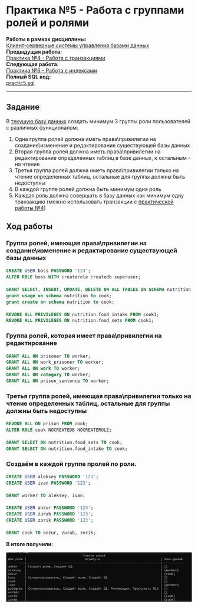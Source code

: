 # Практика №5 - Работа с группами ролей и ролями

**Работы в рамках дисциплины:**  
[Клиент-серверные системы управления базами данных](../README.md)   
**Предыдущая работа:**  
[Практика №4 - Работа с транзакциями](./Практика%20№4%20-%20Работа%20с%20транзакциями.md)   
**Следующая работа:**  
[Практика №6 - Работа с индексами](Практика%20№6%20-%20Работа%20с%20индексами.md)  
**Полный SQL код:**  
[practic5.sql](../sql/practic4.sql)

---

## Задание

В [текущую базу данных](./Практические%20работы/Практика%20№4%20-%20Работа%20с%20транзакциями.md) создать минимум 3 группы роли пользователей с различных функционалом:
1. Одна группа ролей должна иметь права\привилегии на создание\изменение и редактирование существующей базы данных
2. Вторая группа ролей должна иметь права\привилегии на редактирование определенных таблиц в базе данных, к остальным - на чтение
3. Третья группа ролей должна иметь права\привилегии только на чтение определенных таблиц, остальные для группы должны быть недоступны
4. В каждой группе ролей должна быть минимум одна роль
5. Каждая роль должна совершать в базу данных как минимум одну транзакцию (можно использовать транзакции с [практической работы №4](./Практика%20№4%20-%20Работа%20с%20транзакциями.md))

## Ход работы

### Группа ролей, имеющая права\привилегии на создание\изменение и редактирование существующей базы данных

```SQL
CREATE USER boss PASSWORD '123';
ALTER ROLE boss WITH createrole createdb superuser;

GRANT SELECT, INSERT, UPDATE, DELETE ON ALL TABLES IN SCHEMA nutrition TO cook;
grant usage on schema nutrition to cook;
grant create on schema nutrition to cook;

REVOKE ALL PRIVILEGES ON nutrition.food_intake FROM cook1;
REVOKE ALL PRIVILEGES ON nutrition.food_sets FROM cook1;
```

### Группа ролей, которая имеет права\привилегии на редактирование 

```SQL
GRANT ALL ON prisoner TO worker;
GRANT ALL ON work_prisoner TO worker;
GRANT ALL ON work TO worker;
GRANT ALL ON category TO worker;
GRANT ALL ON prison_sentence TO worker;
```

### Третья группа ролей, имеющая права\привилегии только на чтение определенных таблиц, остальные для группы должны быть недоступны

```SQL
REVOKE ALL ON prison FROM cook;
ALTER ROLE cook NOCREATEDB NOCREATEROLE;

GRANT SELECT ON nutrition.food_sets TO cook;
GRANT SELECT ON nutrition.food_intake TO cook;
```


### Создаём в каждой группе пролей по роли.

```SQL
CREATE USER aleksey PASSWORD '123';
CREATE USER ivan PASSWORD '123';

GRANT worker TO aleksey, ivan;

CREATE USER anzur PASSWORD '123';
CREATE USER zurab PASSWORD '123';
CREATE USER zorik PASSWORD '123';

GRANT cook TO anzur, zurab, zorik;
```
**В итоге получили:**

![](../image/p5-1.png)